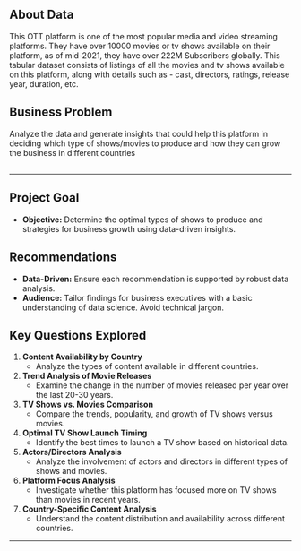 <h2>About Data</h2>
This OTT platform is one of the most popular media and video streaming platforms. They have over 10000 movies or tv shows available on their platform, as of mid-2021, they have over 222M Subscribers globally. This tabular dataset consists of listings of all the movies and tv shows available on this platform, along with details such as - cast, directors, ratings, release year, duration, etc.

<h2>Business Problem</h2>

Analyze the data and generate insights that could help this platform in deciding which type of shows/movies to produce and how they can grow the business in different countries

<h2></h2>

---

## Project Goal

- **Objective:** Determine the optimal types of shows to produce and strategies for business growth using data-driven insights.

## Recommendations

- **Data-Driven:** Ensure each recommendation is supported by robust data analysis.
- **Audience:** Tailor findings for business executives with a basic understanding of data science. Avoid technical jargon.

## Key Questions Explored

1. **Content Availability by Country**
   - Analyze the types of content available in different countries.
2. **Trend Analysis of Movie Releases**
   - Examine the change in the number of movies released per year over the last 20-30 years.
3. **TV Shows vs. Movies Comparison**
   - Compare the trends, popularity, and growth of TV shows versus movies.
4. **Optimal TV Show Launch Timing**
   - Identify the best times to launch a TV show based on historical data.
5. **Actors/Directors Analysis**
   - Analyze the involvement of actors and directors in different types of shows and movies.
6. **Platform Focus Analysis**
   - Investigate whether this platform has focused more on TV shows than movies in recent years.
7. **Country-Specific Content Analysis**
   - Understand the content distribution and availability across different countries.

---
